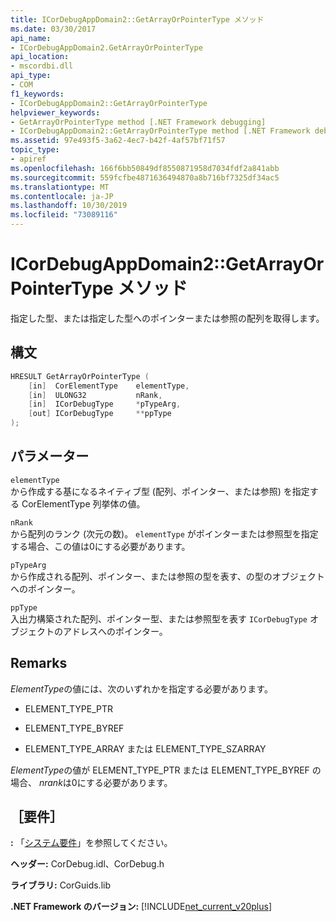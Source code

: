 ```yaml
---
title: ICorDebugAppDomain2::GetArrayOrPointerType メソッド
ms.date: 03/30/2017
api_name:
- ICorDebugAppDomain2.GetArrayOrPointerType
api_location:
- mscordbi.dll
api_type:
- COM
f1_keywords:
- ICorDebugAppDomain2::GetArrayOrPointerType
helpviewer_keywords:
- GetArrayOrPointerType method [.NET Framework debugging]
- ICorDebugAppDomain2::GetArrayOrPointerType method [.NET Framework debugging]
ms.assetid: 97e493f5-3a62-4ec7-b42f-4af57bf71f57
topic_type:
- apiref
ms.openlocfilehash: 166f6bb50849df8550871958d7034fdf2a841abb
ms.sourcegitcommit: 559fcfbe4871636494870a8b716bf7325df34ac5
ms.translationtype: MT
ms.contentlocale: ja-JP
ms.lasthandoff: 10/30/2019
ms.locfileid: "73089116"
---
```

# <a name="icordebugappdomain2getarrayorpointertype-method"></a>ICorDebugAppDomain2::GetArrayOrPointerType メソッド
指定した型、または指定した型へのポインターまたは参照の配列を取得します。  
  
## <a name="syntax"></a>構文  
  
```cpp  
HRESULT GetArrayOrPointerType (  
    [in]  CorElementType    elementType,  
    [in]  ULONG32           nRank,  
    [in]  ICorDebugType     *pTypeArg,  
    [out] ICorDebugType     **ppType  
);  
```  
  
## <a name="parameters"></a>パラメーター  
 `elementType`  
 から作成する基になるネイティブ型 (配列、ポインター、または参照) を指定する CorElementType 列挙体の値。  
  
 `nRank`  
 から配列のランク (次元の数)。 `elementType` がポインターまたは参照型を指定する場合、この値は0にする必要があります。  
  
 `pTypeArg`  
 から作成される配列、ポインター、または参照の型を表す、の型のオブジェクトへのポインター。  
  
 `ppType`  
 入出力構築された配列、ポインター型、または参照型を表す `ICorDebugType` オブジェクトのアドレスへのポインター。  
  
## <a name="remarks"></a>Remarks  
 *ElementType*の値には、次のいずれかを指定する必要があります。  
  
- ELEMENT_TYPE_PTR  
  
- ELEMENT_TYPE_BYREF  
  
- ELEMENT_TYPE_ARRAY または ELEMENT_TYPE_SZARRAY  
  
 *ElementType*の値が ELEMENT_TYPE_PTR または ELEMENT_TYPE_BYREF の場合、 *nrank*は0にする必要があります。  
  
## <a name="requirements"></a>［要件］  
 **:** 「[システム要件](../../../../docs/framework/get-started/system-requirements.md)」を参照してください。  
  
 **ヘッダー:** CorDebug.idl、CorDebug.h  
  
 **ライブラリ:** CorGuids.lib  
  
 **.NET Framework のバージョン:** [!INCLUDE[net_current_v20plus](../../../../includes/net-current-v20plus-md.md)]
